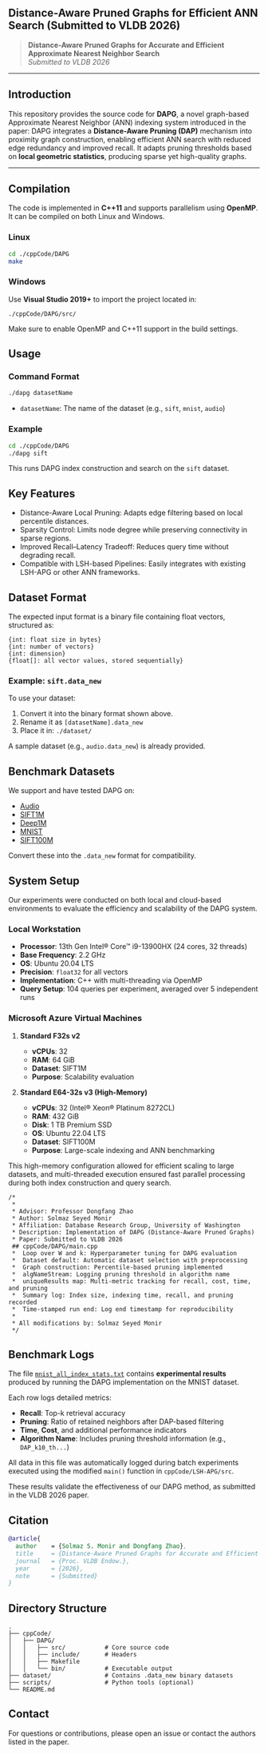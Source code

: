 ## Distance-Aware Pruned Graphs for Efficient ANN Search (Submitted to VLDB 2026)

> **Distance-Aware Pruned Graphs for Accurate and Efficient Approximate Nearest Neighbor Search**  
> *Submitted to VLDB 2026*
---

## Introduction

This repository provides the source code for **DAPG**, a novel graph-based Approximate Nearest Neighbor (ANN) indexing system introduced in the paper:
DAPG integrates a **Distance-Aware Pruning (DAP)** mechanism into proximity graph construction, enabling efficient ANN search with reduced edge redundancy and improved recall. It adapts pruning thresholds based on **local geometric statistics**, producing sparse yet high-quality graphs.


---

## Compilation

The code is implemented in **C++11** and supports parallelism using **OpenMP**. It can be compiled on both Linux and Windows.

### Linux

```bash
cd ./cppCode/DAPG
make
```

###  Windows

Use **Visual Studio 2019+** to import the project located in:

```
./cppCode/DAPG/src/
```

Make sure to enable OpenMP and C++11 support in the build settings.

## Usage

### Command Format

```bash
./dapg datasetName
```

- `datasetName`: The name of the dataset (e.g., `sift`, `mnist`, `audio`)

### Example

```bash
cd ./cppCode/DAPG
./dapg sift
```

This runs DAPG index construction and search on the `sift` dataset.

## Key Features

-  Distance-Aware Local Pruning: Adapts edge filtering based on local percentile distances.
-  Sparsity Control: Limits node degree while preserving connectivity in sparse regions.
-  Improved Recall–Latency Tradeoff: Reduces query time without degrading recall.
-  Compatible with LSH-based Pipelines: Easily integrates with existing LSH-APG or other ANN frameworks.

## Dataset Format

The expected input format is a binary file containing float vectors, structured as:

```
{int: float size in bytes}
{int: number of vectors}
{int: dimension}
{float[]: all vector values, stored sequentially}
```

### Example: `sift.data_new`

To use your dataset:

1. Convert it into the binary format shown above.
2. Rename it as `[datasetName].data_new`
3. Place it in: `./dataset/`

A sample dataset (e.g., `audio.data_new`) is already provided.

## Benchmark Datasets

We support and have tested DAPG on:

- [Audio](https://github.com/RSIA-LIESMARS-WHU/LSHBOX-sample-data)
- [SIFT1M](http://corpus-texmex.irisa.fr/)
- [Deep1M](https://www.cse.cuhk.edu.hk/systems/hash/gqr/dataset/deep1M.tar.gz)
- [MNIST](http://yann.lecun.com/exdb/mnist/)
- [SIFT100M](http://corpus-texmex.irisa.fr/)


Convert these into the `.data_new` format for compatibility.

## System Setup

Our experiments were conducted on both local and cloud-based environments to evaluate the efficiency and scalability of the DAPG system.

###  Local Workstation
- **Processor**: 13th Gen Intel® Core™ i9-13900HX (24 cores, 32 threads)
- **Base Frequency**: 2.2 GHz  
- **OS**: Ubuntu 20.04 LTS  
- **Precision**: `float32` for all vectors  
- **Implementation**: C++ with multi-threading via OpenMP  
- **Query Setup**: 104 queries per experiment, averaged over 5 independent runs

###  Microsoft Azure Virtual Machines

1. **Standard F32s v2**
   - **vCPUs**: 32  
   - **RAM**: 64 GiB  
   - **Dataset**: SIFT1M  
   - **Purpose**: Scalability evaluation

2. **Standard E64-32s v3 (High-Memory)**
   - **vCPUs**: 32 (Intel® Xeon® Platinum 8272CL)  
   - **RAM**: 432 GiB  
   - **Disk**: 1 TB Premium SSD  
   - **OS**: Ubuntu 22.04 LTS  
   - **Dataset**: SIFT100M  
   - **Purpose**: Large-scale indexing and ANN benchmarking

This high-memory configuration allowed for efficient scaling to large datasets, and multi-threaded execution ensured fast parallel processing during both index construction and query search.
``` 
/*
 * 
 * Advisor: Professor Dongfang Zhao
 * Author: Solmaz Seyed Monir  
 * Affiliation: Database Research Group, University of Washington  
 * Description: Implementation of DAPG (Distance-Aware Pruned Graphs)  
 * Paper: Submitted to VLDB 2026  
 ## cppCode/DAPG/main.cpp
 *  Loop over W and k: Hyperparameter tuning for DAPG evaluation  
 *  Dataset default: Automatic dataset selection with preprocessing  
 *  Graph construction: Percentile-based pruning implemented  
 *  algNameStream: Logging pruning threshold in algorithm name  
 *  uniqueResults map: Multi-metric tracking for recall, cost, time, and pruning  
 *  Summary log: Index size, indexing time, recall, and pruning recorded  
 *  Time-stamped run end: Log end timestamp for reproducibility  
 *
 * All modifications by: Solmaz Seyed Monir
 */
```

## Benchmark Logs

The file [`mnist_all_index_stats.txt`](cppCode/LSH-APG/mnist_all_index_stats.txt) contains **experimental results** produced by running the DAPG implementation on the MNIST dataset.

Each row logs detailed metrics:

- **Recall**: Top-k retrieval accuracy
- **Pruning**: Ratio of retained neighbors after DAP-based filtering
- **Time**, **Cost**, and additional performance indicators
- **Algorithm Name**: Includes pruning threshold information (e.g., `DAP_k10_th...`)

All data in this file was automatically logged during batch experiments executed using the modified `main()` function in `cppCode/LSH-APG/src`.

These results validate the effectiveness of our DAPG method, as submitted in the VLDB 2026 paper.

## Citation
```bibtex
@article{
  author    = {Solmaz S. Monir and Dongfang Zhao},
  title     = {Distance-Aware Pruned Graphs for Accurate and Efficient Approximate Nearest Neighbor Search},
  journal   = {Proc. VLDB Endow.},
  year      = {2026},
  note      = {Submitted}
}
```

## Directory Structure

```
.
├── cppCode/
│   ├── DAPG/
│   │   ├── src/           # Core source code
│   │   ├── include/       # Headers
│   │   ├── Makefile
│   │   └── bin/           # Executable output
├── dataset/               # Contains .data_new binary datasets
├── scripts/               # Python tools (optional)
└── README.md
```

## Contact

For questions or contributions, please open an issue or contact the authors listed in the paper.
